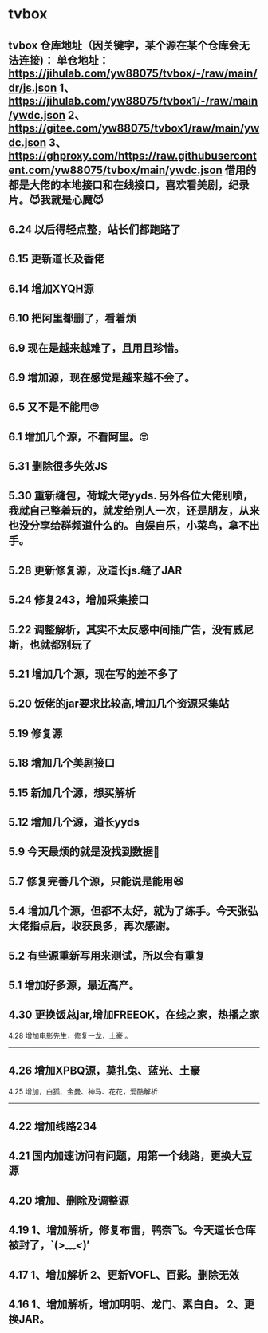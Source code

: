 # tvbox
tvbox
仓库地址（因关键字，某个源在某个仓库会无法连接)：
单仓地址：https://jihulab.com/yw88075/tvbox/-/raw/main/dr/js.json
1、https://jihulab.com/yw88075/tvbox1/-/raw/main/ywdc.json
2、https://gitee.com/yw88075/tvbox1/raw/main/ywdc.json
3、https://ghproxy.com/https://raw.githubusercontent.com/yw88075/tvbox/main/ywdc.json
借用的都是大佬的本地接口和在线接口，喜欢看美剧，纪录片。😈我就是心魔😈
---------------------------------
6.24
以后得轻点整，站长们都跑路了
---------------------------------
6.15
更新道长及香佬
---------------------------------
6.14
增加XYQH源
---------------------------------
6.10
把阿里都删了，看着烦
---------------------------------
6.9
现在是越来越难了，且用且珍惜。
---------------------------------
6.9
增加源，现在感觉是越来越不会了。
---------------------------------
6.5
又不是不能用🙄
---------------------------------
6.1
增加几个源，不看阿里。🙄
---------------------------------
5.31
删除很多失效JS
---------------------------------
5.30
重新缝包，荷城大佬yyds.
另外各位大佬别喷，我就自己整着玩的，就发给别人一次，还是朋友，从来也没分享给群频道什么的。自娱自乐，小菜鸟，拿不出手。
---------------------------------
5.28
更新修复源，及道长js.缝了JAR
---------------------------------
5.24
修复243，增加采集接口
---------------------------------
5.22
调整解析，其实不太反感中间插广告，没有威尼斯，也就都别玩了
---------------------------------
5.21
增加几个源，现在写的差不多了
---------------------------------
5.20
饭佬的jar要求比较高,增加几个资源采集站
---------------------------------
5.19
修复源
---------------------------------
5.18
增加几个美剧接口
---------------------------------
5.15
新加几个源，想买解析
---------------------------------
5.12
增加几个源，道长yyds
---------------------------------
5.9
今天最烦的就是没找到数据🤣
---------------------------------
5.7
修复完善几个源，只能说是能用😆
---------------------------------
5.4
增加几个源，但都不太好，就为了练手。今天张弘大佬指点后，收获良多，再次感谢。
---------------------------------
5.2
有些源重新写用来测试，所以会有重复
---------------------------------
5.1
增加好多源，最近高产。
---------------------------------
4.30
更换饭总jar,增加FREEOK，在线之家，热播之家
---------------------------------
4.28
增加电影先生，修复一龙，土豪 。

---------------------------------
4.26
增加XPBQ源，莫扎兔、蓝光、土豪
---------------------------------
4.25
增加，白狐、金曼、神马、花花，爱酷解析

---------------------------------
4.22
增加线路234
---------------------------------
4.21
国内加速访问有问题，用第一个线路，更换大豆源
---------------------------------
4.20
增加、删除及调整源
---------------------------------
4.19
1、增加解析，修复布雷，鸭奈飞。今天道长仓库被封了，`(*>﹏<*)′
---------------------------------
4.17
1、增加解析
2、更新VOFL、百影。删除无效
---------------------------------
4.16
1、增加解析，增加明明、龙门、素白白。
2、更换JAR。
---------------------------------

